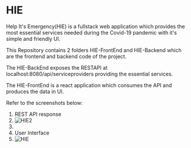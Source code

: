 # HIE
Help It's Emergency(HIE) is a fullstack web application which provides the most essential services needed during the Covid-19 pandemic with it's simple and friendly UI.

This Repository contains 2 folders HIE-FrontEnd and HIE-Backend which are the frontend and backend code of the project.

The HIE-BackEnd exposes the RESTAPI at localhost:8080/api/serviceproviders providing the essential services.

The HIE-FrontEnd is a react application which consumes the API and produces the data in UI.

Refer to the screenshots below:

1. REST API response
2. ![HIE2](https://user-images.githubusercontent.com/65174148/134338651-84dcc079-e07c-4fa1-b197-56bc2790ae67.JPG)
3. 
4. User Interface
5. ![HIE](https://user-images.githubusercontent.com/65174148/134338657-f4bcce23-c234-45b6-8cf2-4105a1b65087.JPG)

